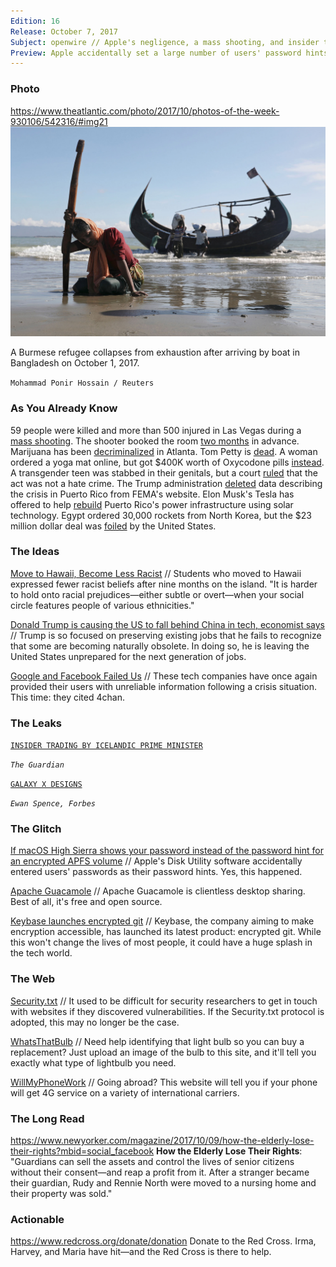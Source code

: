 ```yaml
---
Edition: 16
Release: October 7, 2017
Subject: openwire // Apple's negligence, a mass shooting, and insider trading by Iceland's PM
Preview: Apple accidentally set a large number of users' password hints to their passwords. All that and more inside this week's openwi:re.
---
```


### Photo

https://www.theatlantic.com/photo/2017/10/photos-of-the-week-930106/542316/#img21
![burma.jpg](burma.jpg)

A Burmese refugee collapses from exhaustion after arriving by boat in Bangladesh on October 1, 2017.

`Mohammad Ponir Hossain / Reuters`

### As You Already Know
59 people were killed and more than 500 injured in Las Vegas during a [mass shooting](https://www.nbcnews.com/storyline/las-vegas-shooting/las-vegas-police-investigating-shooting-mandalay-bay-n806461). The shooter booked the room [two months](http://www.fox29.com/news/tmz-stephen-paddock-booked-hotel-overlooking-lollapalooza-2-months-before-vegas-massacre) in advance. Marijuana has been [decriminalized](http://www.cbs46.com/story/36497529/vote-on-controversial-marijuana-proposal-in-atlanta-set-for-monday) in Atlanta. Tom Petty is [dead](http://www.wlwt.com/article/tom-petty-found-unconscious-rushed-to-hospital/12766862). A woman ordered a yoga mat online, but got $400K worth of Oxycodone pills [instead](http://www.waff.com/story/36511109/woman-gets-400k-package-of-oxycodone-wanted-yoga-mat). A transgender teen was stabbed in their genitals, but a court [ruled](http://www.independent.co.uk/news/world/americas/transgender-teenage-murder-ally-lee-steinfeld-stabbed-genitals-knife-no-hate-crime-cabool-missouri-a7971851.html) that the act was not a hate crime. The Trump administration [deleted](https://www.vox.com/policy-and-politics/2017/10/6/16435596/trump-puerto-rico-water) data describing the crisis in Puerto Rico from FEMA's website. Elon Musk's Tesla has offered to help [rebuild](http://thehill.com/policy/technology/354154-musk-tesla-can-rebuild-puerto-rico-power-grid) Puerto Rico's power infrastructure using solar technology. Egypt ordered 30,000 rockets from North Korea, but the $23 million dollar deal was [foiled](https://www.haaretz.com/middle-east-news/egypt/1.815268) by the United States.

### The Ideas

[Move to Hawaii, Become Less Racist](https://psmag.com/social-justice/move-to-hawaii-and-become-less-racist) // Students who moved to Hawaii expressed fewer racist beliefs after nine months on the island. "It is harder to hold onto racial prejudices—either subtle or overt—when your social circle features people of various ethnicities."

[Donald Trump is causing the US to fall behind China in tech, economist says](https://www.cnbc.com/2017/10/05/donald-trump-policy-causing-us-to-fall-behind-china-in-technology.html) // Trump is so focused on preserving existing jobs that he fails to recognize that some are becoming naturally obsolete. In doing so, he is leaving the United States unprepared for the next generation of jobs.

[Google and Facebook Failed Us](https://www.theatlantic.com/technology/archive/2017/10/google-and-facebook-have-failed-us/541794/) // These tech companies have once again provided their users with unreliable information following a crisis situation. This time: they cited 4chan.

### The Leaks

[`INSIDER TRADING BY ICELANDIC PRIME MINISTER`](https://www.theguardian.com/world/2017/oct/06/iceland-pm-sold-bank-assets-hours-before-financial-crash-leaks-show)

*`The Guardian`*

[`GALAXY X DESIGNS`](https://www.forbes.com/sites/ewanspence/2017/10/04/samsung-galaxyx-new-leak-rumor-availability-release/#5fca16c76bce)

*`Ewan Spence, Forbes`*

### The Glitch
[If macOS High Sierra shows your password instead of the password hint for an encrypted APFS volume](https://support.apple.com/en-us/HT208168) // Apple's Disk Utility software accidentally entered users' passwords as their password hints. Yes, this happened.

[Apache Guacamole](https://guacamole.incubator.apache.org/) // Apache Guacamole is clientless desktop sharing. Best of all, it's free and open source.

[Keybase launches encrypted git](https://keybase.io/blog/encrypted-git-for-everyone) // Keybase, the company aiming to make encryption accessible, has launched its latest product: encrypted git. While this won't change the lives of most people, it could have a huge splash in the tech world.

### The Web

[Security.txt](https://securitytxt.org/) // It used to be difficult for security researchers to get in touch with websites if they discovered vulnerabilities. If the Security.txt protocol is adopted, this may no longer be the case.

[WhatsThatBulb](http://www.whatsthatbulb.com/) // Need help identifying that light bulb so you can buy a replacement? Just upload an image of the bulb to this site, and it'll tell you exactly what type of lightbulb you need.

[WillMyPhoneWork](https://willmyphonework.net/) // Going abroad? This website will tell you if your phone will get 4G service on a variety of international carriers.

### The Long Read
https://www.newyorker.com/magazine/2017/10/09/how-the-elderly-lose-their-rights?mbid=social_facebook **How the Elderly Lose Their Rights**: "Guardians can sell the assets and control the lives of senior citizens without their consent—and reap a profit from it. After a stranger became their guardian, Rudy and Rennie North were moved to a nursing home and their property was sold."

### Actionable
https://www.redcross.org/donate/donation Donate to the Red Cross. Irma, Harvey, and Maria have hit—and the Red Cross is there to help.
